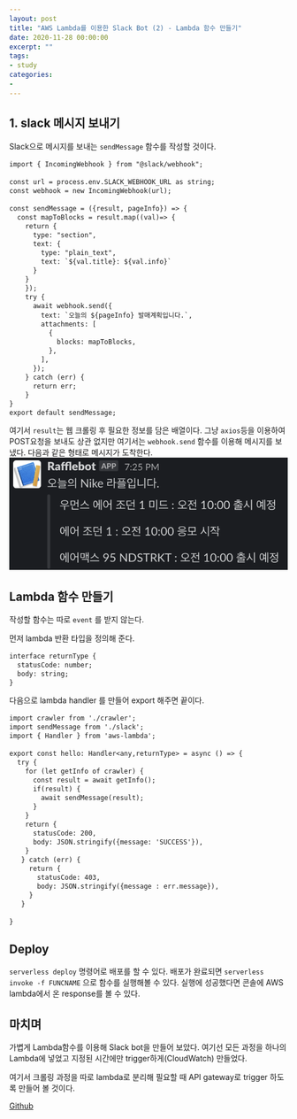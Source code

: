 ```yaml
---
layout: post
title: "AWS Lambda를 이용한 Slack Bot (2) - Lambda 함수 만들기"
date: 2020-11-28 00:00:00
excerpt: ""
tags:
- study
categories:
-
---
```


## 1. slack 메시지 보내기
Slack으로 메시지를 보내는 `sendMessage` 함수를 작성할 것이다.

```
import { IncomingWebhook } from "@slack/webhook";

const url = process.env.SLACK_WEBHOOK_URL as string;
const webhook = new IncomingWebhook(url);

const sendMessage = ({result, pageInfo}) => {
  const mapToBlocks = result.map((val)=> {
    return {
      type: "section",
      text: {
        type: "plain_text",
        text: `${val.title}: ${val.info}`
      }
    }
    });
    try {
      await webhook.send({
        text: `오늘의 ${pageInfo} 발매계획입니다.`,
        attachments: [
          {
            blocks: mapToBlocks,
          },
        ],
      });
    } catch (err) {
      return err;
    }
}
export default sendMessage;
```

여기서 `result`는 웹 크롤링 후 필요한 정보를 담은 배열이다.
그냥 `axios`등을 이용하여 POST요청을 보내도 상관 없지만 여기서는
`webhook.send` 함수를 이용해 메시지를 보냈다.
다음과 같은 형태로 메시지가 도착한다.
![lambda1](https://github.com/dghg/dghg.github.io/blob/master/_posts/img/lambda1.PNG?raw=true)

## Lambda 함수 만들기
작성할 함수는 따로 `event` 를 받지 않는다.

먼저 lambda 반환 타입을 정의해 준다.
```
interface returnType {
  statusCode: number;
  body: string;
}

```
다음으로 lambda handler 를 만들어 export 해주면 끝이다.

```
import crawler from './crawler';
import sendMessage from './slack';
import { Handler } from 'aws-lambda';

export const hello: Handler<any,returnType> = async () => {
  try {
    for (let getInfo of crawler) {
      const result = await getInfo();
      if(result) {
        await sendMessage(result);
      }
    }
    return {
      statusCode: 200,
      body: JSON.stringify({message: 'SUCCESS'}),
    }
   } catch (err) {
     return {
       statusCode: 403,
       body: JSON.stringify({message : err.message}),
     }   
   }

}
```

## Deploy
`serverless deploy` 명령어로 배포를 할 수 있다. 배포가 완료되면 `serverless invoke -f FUNCNAME` 으로 함수를 실행해볼 수 있다.
실행에 성공했다면 콘솔에 AWS lambda에서 온 response를 볼 수 있다.

## 마치며
가볍게 Lambda함수를 이용해 Slack bot을 만들어 보았다.
여기선 모든 과정을 하나의 Lambda에 넣었고 지정된 시간에만 trigger하게(CloudWatch) 만들었다.

여기서 크롤링 과정을 따로 lambda로 분리해 필요할 때 API gateway로 trigger 하도록 만들어 볼 것이다.

[Github](#https://github.com/dghg/rafflebot)
